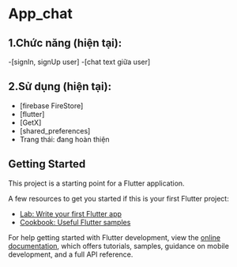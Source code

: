 # App_chat

## 1.Chức năng (hiện tại): 
-[signIn, signUp user]
-[chat text giữa user] 
## 2.Sử dụng (hiện tại):
- [firebase FireStore]
- [flutter]
- [GetX]
- [shared_preferences]
- Trang thái: đang hoàn thiện 

## Getting Started

This project is a starting point for a Flutter application.

A few resources to get you started if this is your first Flutter project:

- [Lab: Write your first Flutter app](https://docs.flutter.dev/get-started/codelab)
- [Cookbook: Useful Flutter samples](https://docs.flutter.dev/cookbook)

For help getting started with Flutter development, view the
[online documentation](https://docs.flutter.dev/), which offers tutorials,
samples, guidance on mobile development, and a full API reference.
